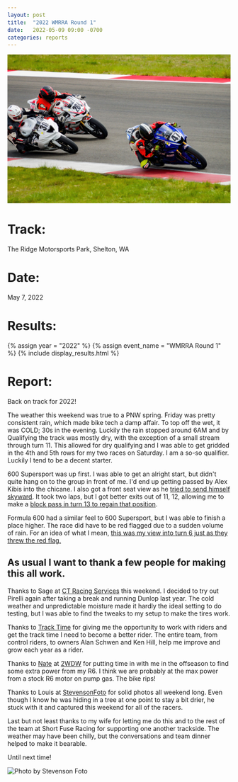 ```yaml
---
layout: post
title:  "2022 WMRRA Round 1"
date:   2022-05-09 09:00 -0700
categories: reports
---
```


![Photo by Stevenson Foto](/img/race-report-photos/2022/2022-wmrra-r1.jpg)

# Track:
The Ridge Motorsports Park, Shelton, WA

# Date:
May 7, 2022

# Results:
{% assign year = "2022" %}
{% assign event_name = "WMRRA Round 1" %}
{% include display_results.html %}

# Report:

Back on track for 2022!

The weather this weekend was true to a PNW spring. Friday was pretty consistent rain, which made bike tech a damp affair. To top off the wet, it was COLD; 30s in the evening. Luckily the rain stopped around 6AM and by Qualifying the track was mostly dry, with the exception of a small stream through turn 11. This allowed for dry qualifying and I was able to get gridded in the 4th and 5th rows for my two races on Saturday. I am a so-so qualifier. Luckily I tend to be a decent starter.

600 Supersport was up first. I was able to get an alright start, but didn't quite hang on to the group in front of me. I'd end up getting passed by Alex Kibis into the chicane. I also got a front seat view as he [tried to send himself skyward](https://youtu.be/_GCWIgxpiig&t=490). It took two laps, but I got better exits out of 11, 12, allowing me to make a [block pass in turn 13 to regain that position](https://youtu.be/_GCWIgxpiig&t=680).

Formula 600 had a similar feel to 600 Supersport, but I was able to finish a place higher. The race did have to be red flagged due to a sudden volume of rain. For an idea of what I mean, [this was my view into turn 6 just as they threw the red flag.](https://youtu.be/bm6tGzH0_Fs&t=540)

## As usual I want to thank a few people for making this all work.

Thanks to Sage at [CT Racing Services](https://ctracingservices.com/) this weekend. I decided to try out Pirelli again after taking a break and running Dunlop last year. The cold weather and unpredictable moisture made it hardly the ideal setting to do testing, but I was able to find the tweaks to my setup to make the tires work.

Thanks to [Track Time](https://tracktime.bike) for giving me the opportunity to work with riders and get the track time I need to become a better rider. The entire team, from control riders, to owners Alan Schwen and Ken Hill, help me improve and grow each year as a rider.

Thanks to [Nate](https://www.facebook.com/phippsnd) at [2WDW](https://2wheeldynoworks.com/) for putting time in with me in the offseason to find some extra power from my R6. I think we are probably at the max power from a stock R6 motor on pump gas. The bike rips!

Thanks to Louis at [StevensonFoto](https://stevensonfoto.com/) for solid photos all weekend long. Even though I know he was hiding in a tree at one point to stay a bit drier, he stuck with it and captured this weekend for all of the racers.

Last but not least thanks to my wife for letting me do this and to the rest of the team at Short Fuse Racing for supporting one another trackside. The weather may have been chilly, but the conversations and team dinner helped to make it bearable.

Until next time!

![Photo by Stevenson Foto](/img/race-report-photos/2022/2022-wmrra-r1-t6.jpg)
